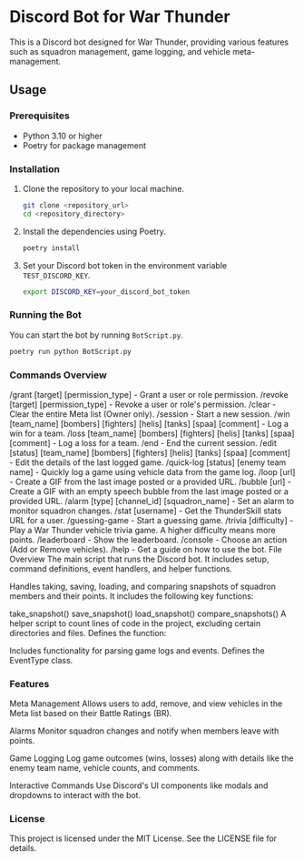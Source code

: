 # Discord Bot for War Thunder

This is a Discord bot designed for War Thunder, providing various features such as squadron management, game logging, and vehicle meta-management.

## Usage

### Prerequisites

- Python 3.10 or higher
- Poetry for package management

### Installation

1. Clone the repository to your local machine.

    ```sh
    git clone <repository_url>
    cd <repository_directory>
    ```

2. Install the dependencies using Poetry.

    ```sh
    poetry install
    ```

3. Set your Discord bot token in the environment variable `TEST_DISCORD_KEY`.

    ```sh
    export DISCORD_KEY=your_discord_bot_token
    ```

### Running the Bot

You can start the bot by running `BotScript.py`.

```sh
poetry run python BotScript.py
```


### Commands Overview

/grant [target] [permission_type] - Grant a user or role permission.
/revoke [target] [permission_type] - Revoke a user or role's permission.
/clear - Clear the entire Meta list (Owner only).
/session - Start a new session.
/win [team_name] [bombers] [fighters] [helis] [tanks] [spaa] [comment] - Log a win for a team.
/loss [team_name] [bombers] [fighters] [helis] [tanks] [spaa] [comment] - Log a loss for a team.
/end - End the current session.
/edit [status] [team_name] [bombers] [fighters] [helis] [tanks] [spaa] [comment] - Edit the details of the last logged game.
/quick-log [status] [enemy team name] - Quickly log a game using vehicle data from the game log.
/loop [url] - Create a GIF from the last image posted or a provided URL.
/bubble [url] - Create a GIF with an empty speech bubble from the last image posted or a provided URL.
/alarm [type] [channel_id] [squadron_name] - Set an alarm to monitor squadron changes.
/stat [username] - Get the ThunderSkill stats URL for a user.
/guessing-game - Start a guessing game.
/trivia [difficulty] - Play a War Thunder vehicle trivia game. A higher difficulty means more points.
/leaderboard - Show the leaderboard.
/console - Choose an action (Add or Remove vehicles).
/help - Get a guide on how to use the bot.
File Overview
The main script that runs the Discord bot. It includes setup, command definitions, event handlers, and helper functions.

Handles taking, saving, loading, and comparing snapshots of squadron members and their points. It includes the following key functions:

take_snapshot()
save_snapshot()
load_snapshot()
compare_snapshots()
A helper script to count lines of code in the project, excluding certain directories and files. Defines the function:

Includes functionality for parsing game logs and events. Defines the EventType class.

### Features
Meta Management
Allows users to add, remove, and view vehicles in the Meta list based on their Battle Ratings (BR).

Alarms
Monitor squadron changes and notify when members leave with points.

Game Logging
Log game outcomes (wins, losses) along with details like the enemy team name, vehicle counts, and comments.

Interactive Commands
Use Discord's UI components like modals and dropdowns to interact with the bot.

### License
This project is licensed under the MIT License. See the LICENSE file for details.

